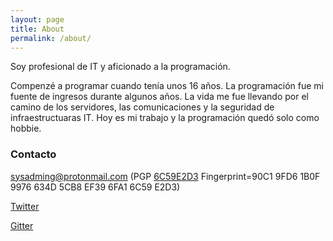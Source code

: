 ```yaml
---
layout: page
title: About
permalink: /about/
---
```


Soy profesional de IT y aficionado a la programación.

Compenzé a programar cuando tenía unos 16 años. La programación fue mi fuente de ingresos durante algunos años. 
La vida me fue llevando por el camino de los servidores, las comunicaciones y la seguridad de infraestructuaras IT.
Hoy es mi trabajo y la programación quedó solo como hobbie.

### Contacto

[sysadming@protonmail.com](mailto:sysadming@protonmail.com)
(PGP [6C59E2D3](http://pgp.mit.edu/pks/lookup?op=get&search=0xEF396FA16C59E2D3)
Fingerprint=90C1 9FD6 1B0F 9976 634D  5CB8 EF39 6FA1 6C59 E2D3)

[Twitter](https://twitter.com/skkugga)

[Gitter](https://gitter.im/sysadming/Lobby)
